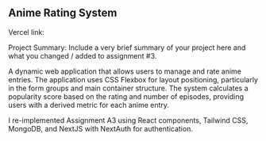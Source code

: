 ## Anime Rating System

Vercel link:

Project Summary: 
Include a very brief summary of your project here and what you changed / added to assignment #3.

A dynamic web application that allows users to manage and rate anime entries. The application uses CSS Flexbox for layout positioning, particularly in the form groups and main container structure. The system calculates a popularity score based on the rating and number of episodes, providing users with a derived metric for each anime entry.

I re-implemented Assignment A3 using React components, Tailwind CSS, MongoDB, and NextJS with NextAuth for authentication.

